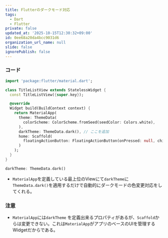 ```yaml
---
title: Flutterのダークモード対応
tags:
  - Dart
  - Flutter
private: false
updated_at: '2025-10-15T12:30:32+09:00'
id: 0ee68a20da4bcc9031d6
organization_url_name: null
slide: false
ignorePublish: false
---
```

### コード

```title_list_view.dart
import 'package:flutter/material.dart';

class TitleListView extends StatelessWidget {
  const TitleListView({super.key});

  @override
  Widget build(BuildContext context) {
    return MaterialApp(
      theme: ThemeData(
        colorScheme: ColorScheme.fromSeed(seedColor: Colors.white),
      ),
      darkTheme: ThemeData.dark(), // ここを追加
      home: Scaffold(
        floatingActionButton: FloatingActionButton(onPressed: null, child: const Icon(Icons.add),),
      )
    );
  }
}
```

```title_list_view.dart
darkTheme: ThemeData.dark()
```

* `MaterialApp`を定義している最上位のViewにて`darkTheme`に`ThemeData.dark()`を適用するだけで自動的にダークモードの色変更対応をしてくれる。

### 注意
* `MaterialApp`には`darkTheme` を定義出来るプロパティがあるが、`Scaffold`からは変更できない。これは`MaterialApp`がアプリのベースのUIを管理するWidgetだからである。

